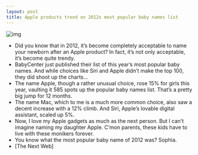```yaml
---
layout: post
title: Apple products trend on 2012s most popular baby names list
---
```

![img](http://media.idownloadblog.com/wp-content/uploads/2012/12/baby-facetime.jpg)
* Did you know that in 2012, it’s become completely acceptable to name your newborn after an Apple product? In fact, it’s not only acceptable, it’s become quite trendy.
* BabyCenter just published their list of this year’s most popular baby names. And while choices like Siri and Apple didn’t make the top 100, they did shoot up the charts…
* The name Apple, though a rather unusual choice, rose 15% for girls this year, vaulting it 585 spots up the popular baby names list. That’s a pretty big jump for 12 months.
* The name Mac, which to me is a much more common choice, also saw a decent increase with a 12% climb. And Siri, Apple’s lovable digital assistant, scaled up 5%.
* Now, I love my Apple gadgets as much as the next person. But I can’t imagine naming my daughter Apple. C’mon parents, these kids have to live with these monikers forever.
* You know what the most popular baby name of 2012 was? Sophia.
* [The Next Web]

